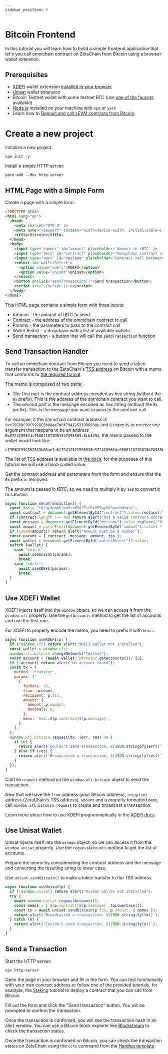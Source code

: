 ```yaml
---
sidebar_position: 9
---
```


# Bitcoin Frontend

In this tutorial you will learn how to build a simple frontend application that
let's you call omnichain contract on ZetaChain from Bitcoin using a browser
wallet extension.

## Prerequisites

- [XDEFI](https://xdefi.io/) wallet extension
  [installed in your browser](https://www.xdefi.io/article/create-wallet-new/)
- [Unisat](https://docs.unisat.io/) wallet extension
- Bitcoin Testnet wallet with some testnet BTC (use
  [one of the faucets](https://coinfaucet.eu/en/btc-testnet/) available)
- [Node.js](https://nodejs.org/en/) installed on your machine with `npm` or
  `yarn`
- Learn how to
  [Deposit and call zEVM contracts from Bitcoin](/developers/omnichain/bitcoin/).

# Create a new project

Initialize a new project:

```
npm init -y
```

Install a simple HTTP server:

```
yarn add --dev http-server
```

## HTML Page with a Simple Form

Create a page with a simple form:

```html title="index.html"
<!DOCTYPE html>
<html lang="en">
  <head>
    <meta charset="UTF-8" />
    <meta name="viewport" content="width=device-width, initial-scale=1.0" />
    <title>Bitcoin</title>
  </head>
  <body>
    <input type="number" id="amount" placeholder="Amount in tBTC" />
    <input type="text" id="contract" placeholder="Omnichain contract address" />
    <input type="text" id="message" placeholder="Contract call parameters" />
    <select id="walletSelect">
      <option value="xdefi">XDEFI</option>
      <option value="unisat">Unisat</option>
    </select>
    <button onclick="sendTransaction()">Send transaction</button>
    <script src="./script.js"></script>
  </body>
</html>
```

This HTML page contains a simple form with three inputs:

- Amount - the amount of tBTC to send
- Contract - the address of the omnichain contract to call
- Params - the parameters to pass to the contract call
- Wallet Select - a dropdown with a list of available wallets
- Send transaction - a button that will call the `sendTransaction` function

## Send Transaction Handler

To call an omnichain contract from Bitcoin you need to send a token transfer
transaction to the ZetaChain's [TSS address](/reference/contracts) on Bitcoin
with a memo that conforms to
[the required format](/developers/omnichain/bitcoin).

The memo is composed of two parts:

- The first part is the contract address encoded as hex string (without the `0x`
  prefix). This is the address of the omnichain contract you want to call.
- The second part is the message encoded as hex string (without the `0x`
  prefix). This is the message you want to pass to the contract call.

For example, if the omnichain contract address is
`0xc79E6DC99C5928C5b08ae7a0f79412521996938e` and it expects to receive one
argument that happens to be an address
`0x3724C896Cdc958611873D81547A98565c8cb849d`, the memo passed to the wallet
would look like:

```
c79E6DC99C5928C5b08ae7a0f79412521996938e3724C896Cdc958611873D81547A98565c8cb849d
```

The list of TSS address is available in [the docs](/reference/contracts), for
the purposes of this tutorial we will use a hard-coded value.

Get the contract address and parameters from the form and ensure that the `0x`
prefix is removed.

The amount is passed in tBTC, so we need to multiply it by `1e8` to convert it
to satoshis.

```js title="script.js"
async function sendTransaction() {
  const tss = "tb1qy9pqmk2pd9sv63g27jt8r657wy0d9ueeh0nqur";
  const contract = document.getElementById("contract").value.replace(/^0x/, "");
  if (contract.length !== 40) return alert("Not a valid contract address");
  const message = document.getElementById("message").value.replace(/^0x/, "");
  const amount = parseFloat(document.getElementById("amount").value) * 1e8;
  if (isNaN(amount)) return alert("Amount must be a number");
  const params = { contract, message, amount, tss };
  const wallet = document.getElementById("walletSelect")?.value;
  switch (wallet) {
    case "unisat":
      await useUnisat(params);
      break;
    case "xdefi":
      await useXDEFI(params);
      break;
  }
}
```

## Use XDEFI Wallet

XDEFI injects itself into the `window` object, so we can access it from the
`window.xfi` property. Use the `getAccounts` method to get the list of accounts
and use the first one.

For XDEFI to properly encode the memo, you need to prefix it with `hex::`.

```javascript title="script.js"
async function useXDEFI(p) {
  if (!window.xfi) return alert("XDEFI wallet not installed");
  const wallet = window.xfi;
  window.xfi.bitcoin.changeNetwork("testnet");
  const account = (await wallet?.bitcoin?.getAccounts())?.[0];
  if (!account) return alert("No account found");
  const tx = {
    method: "transfer",
    params: [
      {
        feeRate: 10,
        from: account,
        recipient: p.tss,
        amount: {
          amount: p.amount,
          decimals: 8,
        },
        memo: `hex::${p.contract}${p.message}`,
      },
    ],
  };
  window.xfi.bitcoin.request(tx, (err, res) => {
    if (e) {
      return alert(`Couldn't send transaction, ${JSON.stringify(err)}`);
    } else if (res) {
      return alert(`Broadcasted a transaction, ${JSON.stringify(res)}`);
    }
  });
}
```

Call the `request` method on the `window.xfi.bitcoin` object to send the
transaction.

Now that we have the `from` address (your Bitcoin address), `recipient` address
(ZetaChain's TSS address), `amount` and a properly formatted `memo`, call
`window.xfi.bitcoin.request` to create and broadcast a transaction.

Learn more about how to use XDEFI programmatically in the
[XDEFI docs](https://docs.xdefi.io/).

## Use Unisat Wallet

Unisat injects itself into the `window` object, so we can access it from the
`window.unisat` property. Use the `requestAccounts` method to get the list of
accounts.

Prepare the memo by concatenating the contract address and the message and
converting the resulting string to lower case.

Use `unisat.sendBitcoin()` to make a token transfer to the TSS address.

```js title="script.js"
async function useUnisat(p) {
  if (!window.unisat) return alert("Unisat wallet not installed");
  try {
    await window.unisat.requestAccounts();
    const memos = [`${p.contract}${p.message}`.toLowerCase()];
    const tx = await unisat.sendBitcoin(p.tss, p.amount, { memos });
    return alert(`Broadcasted a transaction: ${JSON.stringify(tx)}`);
  } catch (e) {
    return alert(`Couldn't send transaction, ${JSON.stringify(e)}`);
  }
}
```

## Send a Transaction

Start the HTTP server:

```
npx http-server
```

Open the page in your browser and fill in the form. You can test functionality
with your own contract address or follow one of the provided tutorials, for
example, the [Staking](/developers/omnichain/tutorials/staking/) tutorial to
deploy a contract that you can call from Bitcoin.

Fill out the form and click the "Send transaction" button. You will be prompted
to confirm the transaction.

Once the transaction is confirmed, you will see the transaction hash in an alert
window. You can use a Bitcoin block explorer like
[Blockstream](https://blockstream.info/testnet/) to check the transaction
status.

Once the transaction is confirmed on Bitcoin, you can check the transaction
status on ZetaChain using the `cctx` command from the
[Hardhat template](https://github.com/zeta-chain/template).
